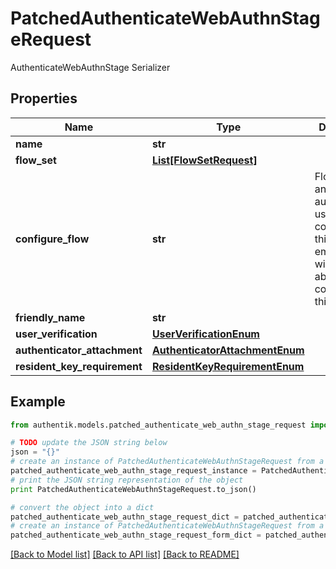 # PatchedAuthenticateWebAuthnStageRequest

AuthenticateWebAuthnStage Serializer

## Properties
Name | Type | Description | Notes
------------ | ------------- | ------------- | -------------
**name** | **str** |  | [optional] 
**flow_set** | [**List[FlowSetRequest]**](FlowSetRequest.md) |  | [optional] 
**configure_flow** | **str** | Flow used by an authenticated user to configure this Stage. If empty, user will not be able to configure this stage. | [optional] 
**friendly_name** | **str** |  | [optional] 
**user_verification** | [**UserVerificationEnum**](UserVerificationEnum.md) |  | [optional] 
**authenticator_attachment** | [**AuthenticatorAttachmentEnum**](AuthenticatorAttachmentEnum.md) |  | [optional] 
**resident_key_requirement** | [**ResidentKeyRequirementEnum**](ResidentKeyRequirementEnum.md) |  | [optional] 

## Example

```python
from authentik.models.patched_authenticate_web_authn_stage_request import PatchedAuthenticateWebAuthnStageRequest

# TODO update the JSON string below
json = "{}"
# create an instance of PatchedAuthenticateWebAuthnStageRequest from a JSON string
patched_authenticate_web_authn_stage_request_instance = PatchedAuthenticateWebAuthnStageRequest.from_json(json)
# print the JSON string representation of the object
print PatchedAuthenticateWebAuthnStageRequest.to_json()

# convert the object into a dict
patched_authenticate_web_authn_stage_request_dict = patched_authenticate_web_authn_stage_request_instance.to_dict()
# create an instance of PatchedAuthenticateWebAuthnStageRequest from a dict
patched_authenticate_web_authn_stage_request_form_dict = patched_authenticate_web_authn_stage_request.from_dict(patched_authenticate_web_authn_stage_request_dict)
```
[[Back to Model list]](../README.md#documentation-for-models) [[Back to API list]](../README.md#documentation-for-api-endpoints) [[Back to README]](../README.md)


